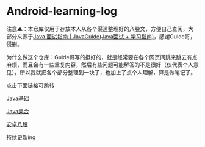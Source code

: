 # Android-learning-log


注意:warning:：本仓库仅用于存放本人从各个渠道整理好的八股文，方便自己查阅，大部分来源于[Java 面试指南 | JavaGuide(Java面试 + 学习指南)](https://javaguide.cn/)，感谢Guide哥，侵删。


为什么做这个仓库：Guide哥写的挺好的，就是经常要在各个网页间跳来跳去有点麻烦，而且会有一些重复内容，然后有些问题可能解答的不是很好（仅代表个人意见），所以我就把各个部分整理到一块了，也加上了点个人理解，算是做笔记了。

点击下面链接可跳转

[Java基础](https://github.com/shuchaia/Android-learning-log/blob/main/Java基础.md)

[Java集合](https://github.com/shuchaia/Android-learning-log/blob/main/Java集合.md)

[安卓八股](https://github.com/shuchaia/Android-learning-log/blob/main/安卓八股.md)

持续更新ing
